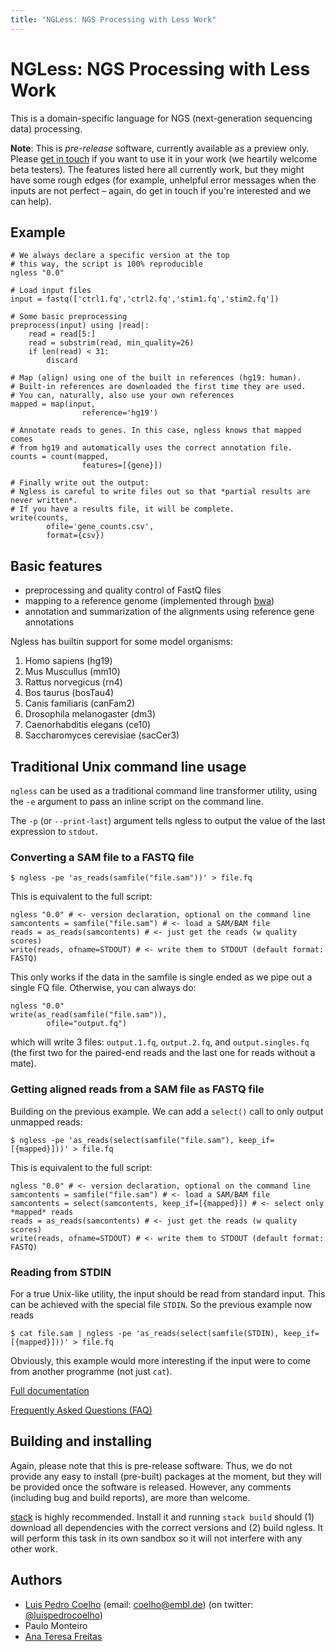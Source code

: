 ```yaml
---
title: "NGLess: NGS Processing with Less Work"
---
```

# NGLess: NGS Processing with Less Work

This is a domain-specific language for NGS (next-generation sequencing data)
processing.

**Note**: This is *pre-release* software, currently available as a preview
only. Please [get in touch](mailto:coelho@embl.de) if you want to use it in
your work (we heartily welcome beta testers). The features listed here all
currently work, but they might have some rough edges (for example, unhelpful
error messages when the inputs are not perfect – again, do get in touch if
you're interested and we can help).

## Example

    # We always declare a specific version at the top
    # this way, the script is 100% reproducible
    ngless "0.0"

    # Load input files
    input = fastq(['ctrl1.fq','ctrl2.fq','stim1.fq','stim2.fq'])

    # Some basic preprocessing
    preprocess(input) using |read|:
        read = read[5:]
        read = substrim(read, min_quality=26)
        if len(read) < 31:
            discard

    # Map (align) using one of the built in references (hg19: human).
    # Built-in references are downloaded the first time they are used.
    # You can, naturally, also use your own references
    mapped = map(input,
                    reference='hg19')

    # Annotate reads to genes. In this case, ngless knows that mapped comes
    # from hg19 and automatically uses the correct annotation file.
    counts = count(mapped,
                    features=[{gene}])

    # Finally write out the output:
    # Ngless is careful to write files out so that *partial results are never written*.
    # If you have a results file, it will be complete.
    write(counts,
            ofile='gene_counts.csv',
            format={csv})

## Basic features

- preprocessing and quality control of FastQ files
- mapping to a reference genome (implemented through [bwa](http://bio-bwa.sourceforge.net/))
- annotation and summarization of the alignments using reference gene annotations

Ngless has builtin support for some model organisms:

1. Homo sapiens (hg19)
2. Mus Muscullus (mm10)
3. Rattus norvegicus (rn4)
4. Bos taurus (bosTau4)
5. Canis familiaris (canFam2)
6. Drosophila melanogaster (dm3)
7. Caenorhabditis elegans (ce10)
8. Saccharomyces cerevisiae (sacCer3)

## Traditional Unix command line usage

`ngless` can be used as a traditional command line transformer utility, using
the `-e` argument to pass an inline script on the command line.

The `-p` (or `--print-last`) argument tells ngless to output the value of the
last expression to `stdout`.

### Converting a SAM file to a FASTQ file

    $ ngless -pe 'as_reads(samfile("file.sam"))' > file.fq

This is equivalent to the full script:

    ngless "0.0" # <- version declaration, optional on the command line
    samcontents = samfile("file.sam") # <- load a SAM/BAM file
    reads = as_reads(samcontents) # <- just get the reads (w quality scores)
    write(reads, ofname=STDOUT) # <- write them to STDOUT (default format: FASTQ)

This only works if the data in the samfile is single ended as we pipe out a
single FQ file. Otherwise, you can always do:


    ngless "0.0"
    write(as_read(samfile("file.sam")),
            ofile="output.fq")

which will write 3 files: `output.1.fq`, `output.2.fq`, and
`output.singles.fq` (the first two for the paired-end reads and the last one
for reads without a mate).

### Getting aligned reads from a SAM file as FASTQ file

Building on the previous example. We can add a `select()` call to only output
unmapped reads:

    $ ngless -pe 'as_reads(select(samfile("file.sam"), keep_if=[{mapped}]))' > file.fq

This is equivalent to the full script:

    ngless "0.0" # <- version declaration, optional on the command line
    samcontents = samfile("file.sam") # <- load a SAM/BAM file
    samcontents = select(samcontents, keep_if=[{mapped}]) # <- select only *mapped* reads
    reads = as_reads(samcontents) # <- just get the reads (w quality scores)
    write(reads, ofname=STDOUT) # <- write them to STDOUT (default format: FASTQ)

### Reading from STDIN

For a true Unix-like utility, the input should be read from standard input.
This can be achieved with the special file `STDIN`. So the previous example now
reads

    $ cat file.sam | ngless -pe 'as_reads(select(samfile(STDIN), keep_if=[{mapped}]))' > file.fq

Obviously, this example would more interesting if the input were to come from another
programme (not just `cat`).

[Full documentation](http://ngless.readthedocs.org/en/latest/)

[Frequently Asked Questions (FAQ)](http://ngless.readthedocs.org/en/latest/faq.html)

## Building and installing

Again, please note that this is pre-release software. Thus, we do not provide
any easy to install (pre-built) packages at the moment, but they will be
provided once the software is released. However, any comments (including bug
and build reports), are more than welcome.

[stack](http://docs.haskellstack.org/en/stable/README/) is highly recommended.
Install it and running `stack build` should (1) download all dependencies with
the correct versions and (2) build ngless. It will perform this task in its own
sandbox so it will not interfere with any other work.


## Authors

- [Luis Pedro Coelho](http://luispedro.org) (email: [coelho@embl.de](mailto:coelho@embl.de)) (on twitter: [@luispedrocoelho](https://twitter.com/luispedrocoelho))
- Paulo Monteiro
- [Ana Teresa Freitas](http://web.tecnico.ulisboa.pt/ana.freitas/)

